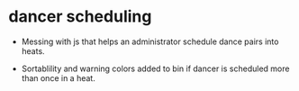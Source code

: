 dancer scheduling
=================

* Messing with js that helps an administrator schedule dance pairs into heats.

* Sortablility and warning colors added to bin if dancer is scheduled more than once in a heat.
